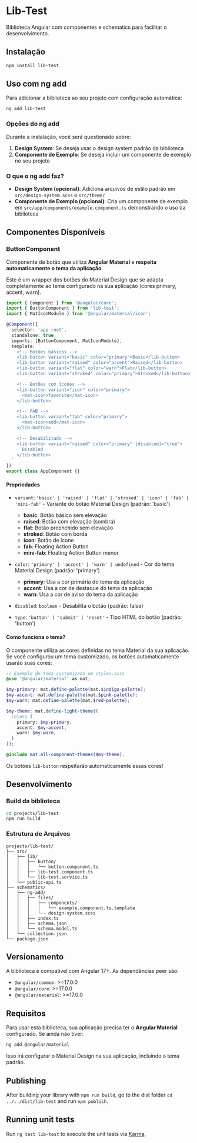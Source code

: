 # Lib-Test

Biblioteca Angular com componentes e schematics para facilitar o desenvolvimento.

## Instalação

```bash
npm install lib-test
```

## Uso com ng add

Para adicionar a biblioteca ao seu projeto com configuração automática:

```bash
ng add lib-test
```

### Opções do ng add

Durante a instalação, você será questionado sobre:

1. **Design System**: Se deseja usar o design system padrão da biblioteca
2. **Componente de Exemplo**: Se deseja incluir um componente de exemplo no seu projeto

### O que o ng add faz?

- **Design System (opcional)**: Adiciona arquivos de estilo padrão em `src/design-system.scss` e `src/theme/`
- **Componente de Exemplo (opcional)**: Cria um componente de exemplo em `src/app/components/example.component.ts` demonstrando o uso da biblioteca

## Componentes Disponíveis

### ButtonComponent

Componente de botão que utiliza **Angular Material** e **respeita automaticamente o tema da aplicação**.

Este é um wrapper dos botões do Material Design que se adapta completamente ao tema configurado na sua aplicação (cores primary, accent, warn).

```typescript
import { Component } from '@angular/core';
import { ButtonComponent } from 'lib-test';
import { MatIconModule } from '@angular/material/icon';

@Component({
  selector: 'app-root',
  standalone: true,
  imports: [ButtonComponent, MatIconModule],
  template: `
    <!-- Botões básicos -->
    <lib-button variant="basic" color="primary">Basic</lib-button>
    <lib-button variant="raised" color="accent">Raised</lib-button>
    <lib-button variant="flat" color="warn">Flat</lib-button>
    <lib-button variant="stroked" color="primary">Stroked</lib-button>

    <!-- Botões com ícones -->
    <lib-button variant="icon" color="primary">
      <mat-icon>favorite</mat-icon>
    </lib-button>

    <!-- FAB -->
    <lib-button variant="fab" color="primary">
      <mat-icon>add</mat-icon>
    </lib-button>

    <!-- Desabilitado -->
    <lib-button variant="raised" color="primary" [disabled]="true">
      Disabled
    </lib-button>
  `
})
export class AppComponent {}
```

#### Propriedades

- `variant`: `'basic' | 'raised' | 'flat' | 'stroked' | 'icon' | 'fab' | 'mini-fab'` - Variante do botão Material Design (padrão: 'basic')
  - **basic**: Botão básico sem elevação
  - **raised**: Botão com elevação (sombra)
  - **flat**: Botão preenchido sem elevação
  - **stroked**: Botão com borda
  - **icon**: Botão de ícone
  - **fab**: Floating Action Button
  - **mini-fab**: Floating Action Button menor

- `color`: `'primary' | 'accent' | 'warn' | undefined` - Cor do tema Material Design (padrão: 'primary')
  - **primary**: Usa a cor primária do tema da aplicação
  - **accent**: Usa a cor de destaque do tema da aplicação
  - **warn**: Usa a cor de aviso do tema da aplicação

- `disabled`: `boolean` - Desabilita o botão (padrão: false)

- `type`: `'button' | 'submit' | 'reset'` - Tipo HTML do botão (padrão: 'button')

#### Como funciona o tema?

O componente utiliza as cores definidas no tema Material da sua aplicação. Se você configurou um tema customizado, os botões automaticamente usarão suas cores:

```scss
// Exemplo de tema customizado em styles.scss
@use '@angular/material' as mat;

$my-primary: mat.define-palette(mat.$indigo-palette);
$my-accent: mat.define-palette(mat.$pink-palette);
$my-warn: mat.define-palette(mat.$red-palette);

$my-theme: mat.define-light-theme((
  color: (
    primary: $my-primary,
    accent: $my-accent,
    warn: $my-warn,
  )
));

@include mat.all-component-themes($my-theme);
```

Os botões `lib-button` respeitarão automaticamente essas cores!

## Desenvolvimento

### Build da biblioteca

```bash
cd projects/lib-test
npm run build
```

### Estrutura de Arquivos

```
projects/lib-test/
├── src/
│   ├── lib/
│   │   ├── button/
│   │   │   └── button.component.ts
│   │   ├── lib-test.component.ts
│   │   └── lib-test.service.ts
│   └── public-api.ts
├── schematics/
│   ├── ng-add/
│   │   ├── files/
│   │   │   ├── components/
│   │   │   │   └── example.component.ts.template
│   │   │   └── design-system.scss
│   │   ├── index.ts
│   │   ├── schema.json
│   │   └── schema.model.ts
│   └── collection.json
└── package.json
```

## Versionamento

A biblioteca é compatível com Angular 17+. As dependências peer são:

- `@angular/common`: >=17.0.0
- `@angular/core`: >=17.0.0
- `@angular/material`: >=17.0.0

## Requisitos

Para usar esta biblioteca, sua aplicação precisa ter o **Angular Material** configurado. Se ainda não tiver:

```bash
ng add @angular/material
```

Isso irá configurar o Material Design na sua aplicação, incluindo o tema padrão.

## Publishing

After building your library with `npm run build`, go to the dist folder `cd ../../dist/lib-test` and run `npm publish`.

## Running unit tests

Run `ng test lib-test` to execute the unit tests via [Karma](https://karma-runner.github.io).

